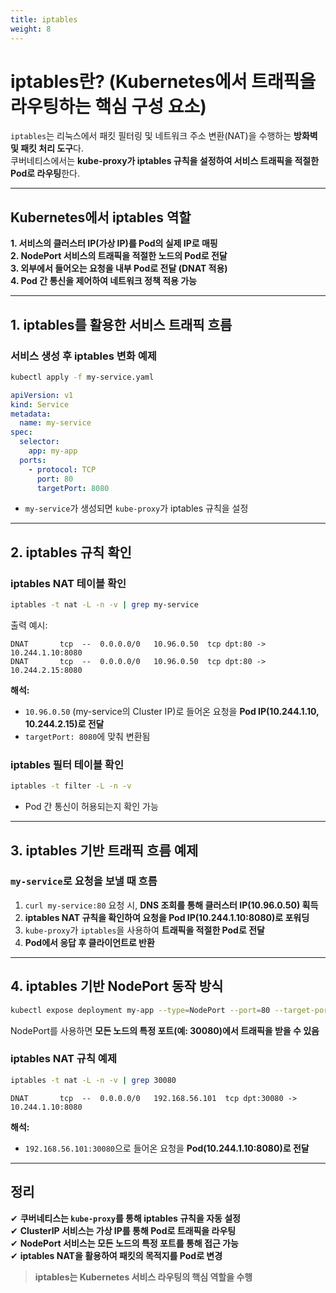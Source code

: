 ```yaml
---
title: iptables
weight: 8
---
```

# **iptables란? (Kubernetes에서 트래픽을 라우팅하는 핵심 구성 요소)**  
`iptables`는 리눅스에서 패킷 필터링 및 네트워크 주소 변환(NAT)을 수행하는 **방화벽 및 패킷 처리 도구**다.  
쿠버네티스에서는 **kube-proxy가 iptables 규칙을 설정하여 서비스 트래픽을 적절한 Pod로 라우팅**한다.  

---

## **Kubernetes에서 iptables 역할**
 **1. 서비스의 클러스터 IP(가상 IP)를 Pod의 실제 IP로 매핑**  
 **2. NodePort 서비스의 트래픽을 적절한 노드의 Pod로 전달**  
 **3. 외부에서 들어오는 요청을 내부 Pod로 전달 (DNAT 적용)**  
 **4. Pod 간 통신을 제어하여 네트워크 정책 적용 가능**  

---

## **1. iptables를 활용한 서비스 트래픽 흐름**  
### **서비스 생성 후 iptables 변화 예제**  
```sh
kubectl apply -f my-service.yaml
```
```yaml
apiVersion: v1
kind: Service
metadata:
  name: my-service
spec:
  selector:
    app: my-app
  ports:
    - protocol: TCP
      port: 80
      targetPort: 8080
```
- `my-service`가 생성되면 `kube-proxy`가 iptables 규칙을 설정  

---

## **2. iptables 규칙 확인**
### **iptables NAT 테이블 확인**
```sh
iptables -t nat -L -n -v | grep my-service
```
출력 예시:
```
DNAT       tcp  --  0.0.0.0/0   10.96.0.50  tcp dpt:80 -> 10.244.1.10:8080
DNAT       tcp  --  0.0.0.0/0   10.96.0.50  tcp dpt:80 -> 10.244.2.15:8080
```
**해석:**  
- `10.96.0.50` (my-service의 Cluster IP)로 들어온 요청을 **Pod IP(10.244.1.10, 10.244.2.15)로 전달**  
- `targetPort: 8080`에 맞춰 변환됨  

### **iptables 필터 테이블 확인**
```sh
iptables -t filter -L -n -v
```
- Pod 간 통신이 허용되는지 확인 가능  

---

## **3. iptables 기반 트래픽 흐름 예제**
### **`my-service`로 요청을 보낼 때 흐름**
1. `curl my-service:80` 요청 시, **DNS 조회를 통해 클러스터 IP(10.96.0.50) 획득**  
2. **iptables NAT 규칙을 확인하여 요청을 Pod IP(10.244.1.10:8080)로 포워딩**  
3. `kube-proxy`가 `iptables`을 사용하여 **트래픽을 적절한 Pod로 전달**  
4. **Pod에서 응답 후 클라이언트로 반환**  

---

## **4. iptables 기반 NodePort 동작 방식**
```sh
kubectl expose deployment my-app --type=NodePort --port=80 --target-port=8080
```
NodePort를 사용하면 **모든 노드의 특정 포트(예: 30080)에서 트래픽을 받을 수 있음**  

### **iptables NAT 규칙 예제**
```sh
iptables -t nat -L -n -v | grep 30080
```
```
DNAT       tcp  --  0.0.0.0/0   192.168.56.101  tcp dpt:30080 -> 10.244.1.10:8080
```
**해석:**  
- `192.168.56.101:30080`으로 들어온 요청을 **Pod(10.244.1.10:8080)로 전달**  

---

## **정리**
✔ **쿠버네티스는 `kube-proxy`를 통해 iptables 규칙을 자동 설정**  
✔ **ClusterIP 서비스는 가상 IP를 통해 Pod로 트래픽을 라우팅**  
✔ **NodePort 서비스는 모든 노드의 특정 포트를 통해 접근 가능**  
✔ **iptables NAT을 활용하여 패킷의 목적지를 Pod로 변경**  

>  **iptables는 Kubernetes 서비스 라우팅의 핵심 역할을 수행**